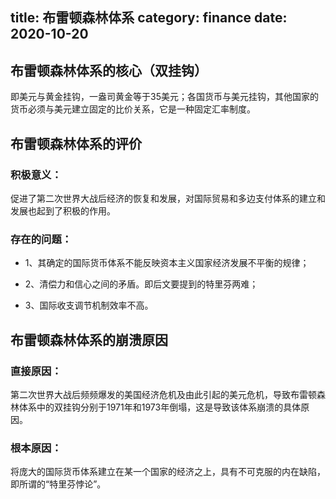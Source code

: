 title: 布雷顿森林体系
category: finance
date: 2020-10-20
------------------------------------
<!-- zh-CN:+ -->
## 布雷顿森林体系的核心（双挂钩）

即美元与黄金挂钩，一盎司黄金等于35美元；各国货币与美元挂钩，其他国家的货币必须与美元建立固定的比价关系，它是一种固定汇率制度。

## 布雷顿森林体系的评价

### 积极意义：
促进了第二次世界大战后经济的恢复和发展，对国际贸易和多边支付体系的建立和发展也起到了积极的作用。

### 存在的问题：

* 1、其确定的国际货币体系不能反映资本主义国家经济发展不平衡的规律；

* 2、清偿力和信心之间的矛盾。即后文要提到的特里芬两难；

* 3、国际收支调节机制效率不高。

## 布雷顿森林体系的崩溃原因

### 直接原因：
第二次世界大战后频频爆发的美国经济危机及由此引起的美元危机，导致布雷顿森林体系中的双挂钩分别于1971年和1973年倒塌，这是导致该体系崩溃的具体原因。

### 根本原因：
将庞大的国际货币体系建立在某一个国家的经济之上，具有不可克服的内在缺陷，即所谓的“特里芬悖论”。

<!-- zh-CN:- -->